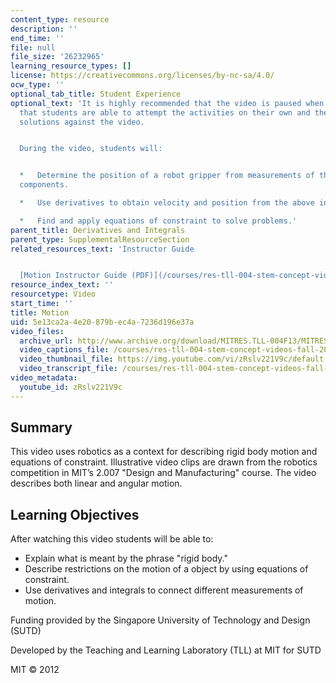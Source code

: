 ```yaml
---
content_type: resource
description: ''
end_time: ''
file: null
file_size: '26232965'
learning_resource_types: []
license: https://creativecommons.org/licenses/by-nc-sa/4.0/
ocw_type: ''
optional_tab_title: Student Experience
optional_text: 'It is highly recommended that the video is paused when prompted so
  that students are able to attempt the activities on their own and then check their
  solutions against the video.


  During the video, students will:


  *   Determine the position of a robot gripper from measurements of the robot''s
  components.

  *   Use derivatives to obtain velocity and position from the above information.

  *   Find and apply equations of constraint to solve problems.'
parent_title: Derivatives and Integrals
parent_type: SupplementalResourceSection
related_resources_text: 'Instructor Guide


  [Motion Instructor Guide (PDF)](/courses/res-tll-004-stem-concept-videos-fall-2013/resources/mitres_tll-004f13_motn_ig)'
resource_index_text: ''
resourcetype: Video
start_time: ''
title: Motion
uid: 5e13ca2a-4e20-879b-ec4a-7236d196e37a
video_files:
  archive_url: http://www.archive.org/download/MITRES.TLL-004F13/MITRES_TLL-004F13_motion_300k.mp4
  video_captions_file: /courses/res-tll-004-stem-concept-videos-fall-2013/eda44eb09a565dd191c4501dca1d9e0b_zRslv221V9c.vtt
  video_thumbnail_file: https://img.youtube.com/vi/zRslv221V9c/default.jpg
  video_transcript_file: /courses/res-tll-004-stem-concept-videos-fall-2013/76560b01f099801c07c1d64a98c25483_zRslv221V9c.pdf
video_metadata:
  youtube_id: zRslv221V9c
---
```


Summary
-------

This video uses robotics as a context for describing rigid body motion and equations of constraint. Illustrative video clips are drawn from the robotics competition in MIT’s 2.007 "Design and Manufacturing" course. The video describes both linear and angular motion.

Learning Objectives
-------------------

After watching this video students will be able to:

*   Explain what is meant by the phrase "rigid body."
*   Describe restrictions on the motion of a object by using equations of constraint.
*   Use derivatives and integrals to connect different measurements of motion.

Funding provided by the Singapore University of Technology and Design (SUTD)

Developed by the Teaching and Learning Laboratory (TLL) at MIT for SUTD

MIT © 2012

